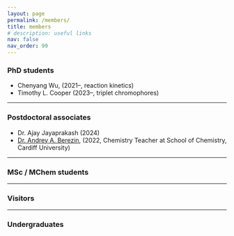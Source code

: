 ```yaml
---
layout: page
permalink: /members/
title: members
# description: useful links
nav: false
nav_order: 99
---
```


### PhD students

- Chenyang Wu, (2021–, reaction kinetics)
- Timothy L. Cooper (2023–, triplet chromophores)

---

### Postdoctoral associates

- Dr. Ajay Jayaprakash (2024)
- [Dr. Andrey A. Berezin](https://www.linkedin.com/in/berezyaka/), (2022, Chemistry Teacher at School of Chemistry, Cardiff University)

---

### MSc / MChem students

---

### Visitors

---

### Undergraduates


